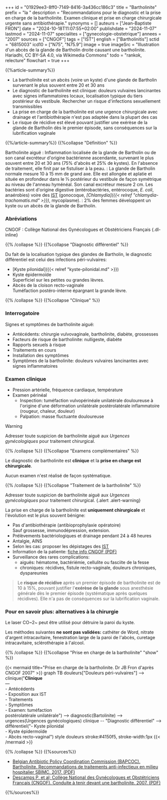 +++
id = "01929ee3-8ff0-7149-8416-3a436cc186c3"
title = "Bartholinite"
prefix = "la "
description = "Recommandations pour le diagnostic et la prise en charge de la bartholinite. Examen clinique et prise en charge chirurgicale urgente sans antibiothérapie."
synonyms = []
auteurs = ["Jean-Baptiste FRON"]
date = "2024-10-18T11:07:55+02:00"
publishdate = "2024-11-07"
lastmod = "2024-11-07"
specialites = ["gynecologie-obstetrique"]
annees = "2007"
sources = ["CNGOF"]
tags = ["IST"]
english = ["Bartholinitis"]
sctid = "6815003"
icd10 = ["N75", "N75.9"]
image = true
imageSrc = "Illustration d'un abcès de la glande de Bartholin droite causant une bartholinite. Hariadhi, CC BY-SA 4.0, via Wikimedia Commons"
todo = "rankok, relecture"
flowchart = true
+++

{{%article-summary%}}

- La bartholinite est un abcès (voire un kyste) d'une glande de Bartholin survenant le plus souvent entre 20 et 30 ans
- Le diagnostic de bartholinite est clinique: douleurs vulvaires lancinantes avec signes inflammatoires locaux, localisation typique du tiers postérieur du vestibule. Rechercher un risque d'infections sexuellement transmissibles
- La prise en charge de la bartholinite est une urgence chirurgicale avec drainage et l'antibiothérapie n'est pas adaptée dans la plupart des cas
- Le risque de récidive est élevé pouvant justifier une exérèse de la glande de Bartholin dès le premier épisode, sans conséquences sur la lubrification vaginale

{{%/article-summary%}}
{{%collapse "Définition" %}}

Bartholinite aiguë
: Inflammation localisée de la glande de Bartholin ou de son canal excréteur d'origine bactérienne ascendante, survenant le plus souvent entre 20 et 30 ans (75% d'abcès et 25% de kystes). En l'absence de traitement, elle finit par se fistuliser à la peau.
: La glande de Bartholin normale mesure 10 à 15 mm de grand axe. Elle est allongée et aplatie et située en profondeur dans le ⅓ postérieur du vestibule de façon symétrique au niveau de l'anneau hyménéal. Son canal excréteur mesure 2 cm. Les bactéries sont d'origine digestive (entérobactéries, entérocoque, *E. coli*, anaérobies) voire des [IST](/tags/ist/) (gonocoque, *[Chlamydia]({{< relref "chlamydia-trachomatis.md" >}})*, mycoplasme).
: 2% des femmes développent un kyste ou un abcès de la glande de Bartholin.

### Abréviations

CNGOF
: Collège National des Gynécologues et Obstétriciens Français
{.dl-inline}

{{% /collapse %}}
{{%collapse "Diagnostic différentiel" %}}

Du fait de la localisation typique des glandes de Bartholin, le diagnostic différentiel est celui des infections péri-vulvaires:

- [Kyste pilonidal]({{< relref "kyste-pilonidal.md" >}})
- Kyste épidermoïde  
  Superficiel sur les petites ou grandes lèvres.
- Abcès de la cloison recto-vaginale  
  Tuméfaction postéro-interne épargnant la grande lèvre.

{{% /collapse %}}
{{%collapse "Clinique" %}}

### Interrogatoire

Signes et symptômes de bartholinite aiguë:

- Antécédents: chirurgie vulvovaginale, bartholinite, diabète, grossesses
- Facteurs de risque de bartholinite: nulligeste, diabète
- Rapports sexuels à risque
- Traitements en cours
- Installation des symptômes
- Symptômes de la bartholinite: douleurs vulvaires lancinantes avec signes inflammatoires

### Examen clinique

- Pression artérielle, fréquence cardiaque, température
- Examen périnéal
  - Inspection: tuméfaction vulvopérinéale unilatérale douloureuse à l'origine d'une déformation unilatérale postérolatérale inflammatoire (rougeur, chaleur, douleur)
  - Palpation: masse fluctuante douloureuse

> [!WARNING]
> Adresser toute suspicion de bartholinite aiguë aux *Urgences gynécologiques* pour traitement chirurgical.

{{% /collapse %}}
{{%collapse "Examens complémentaires" %}}

Le diagnostic de bartholinite est **clinique** et la **prise en charge est chirurgicale**.

Aucun examen n'est réalisé de façon systématique.

{{% /collapse %}}
{{%collapse "Traitement de la bartholinite" %}}

Adresser toute suspicion de bartholinite aiguë aux *Urgences gynécologiques* pour traitement chirurgical.
{.alert .alert-warning}

La prise en charge de la bartholinite est **uniquement chirurgicale** et l'évolution est le plus souvent bénigne:

- Pas d'antibiothérapie (antibioprophylaxie opératoire)  
  Sauf grossesse, immunodépression, extension.
- Prélèvements bactériologiques et drainage pendant 24 à 48 heures
- Antalgie, AINS
- Selon les cas: proposer les dépistages des [IST](/tags/ist/)
- Information de la patiente: [fiche info CNGOF (PDF)](https://cngof.fr/app/pdf/FICHES%20D%27INFORMATION%20DES%20PATIENTES/Gyn%C3%A9cologie//FICHE%20INFO%20-%20Chirurgie%20de%20la%20glande%20de%20bartholin%20-%202024%20.pdf)
- Surveillance des rares complications:
  - aiguës: hématome, bactériémie, cellulite ou fasciite de la fesse
  - chroniques: récidives, fistule recto-vaginale, douleurs chroniques, dyspareunies

> Le **risque de récidive** après un premier épisode de bartholinite est de 10 à 15%, pouvant justifier l'**exérèse de la glande** sous anesthésie générale dès le premier épisode (systématique après quelques récidives). Elle n'a pas de conséquences sur la lubrification vaginale.

### Pour en savoir plus: alternatives à la chirurgie

Le laser CO~2~ peut être utilisé pour détruire la paroi du kyste.

Les méthodes suivantes **ne sont pas validées:** cathéter de Word, nitrate d'argent intracavitaire, fenestration large de la paroi de l'abcès, curetage intracavitaire, sclérothérapie à l'alcool.

{{% /collapse %}}
{{%collapse "Prise en charge de la bartholinite" "show" %}}

{{< mermaid title="Prise en charge de la bartholinite. Dr JB Fron d'après CNGOF 2007" >}}
graph TB
  douleurs["Douleurs péri-vulvaires"] --> clinique("<b>Clinique</b><br>—<br>- Antécédents<br>- Exposition aux IST<br>- Traitements<br>- Symptômes<br>- Examen: tuméfaction<br>postérolatérale unilatérale") --> diagnostic(Bartolinite) --> urgences(Urgences gynécologiques)
    clinique -- "Diagnostic différentiel" --> différentiel("- Kyste pilonidal<br>- Kyste épidermoïde<br>- Abcès recto-vaginal")
  style douleurs stroke:#4150f5, stroke-width:1px
{{< /mermaid >}}

{{% /collapse %}}
{{%sources%}}

- [Belgian Antibiotic Policy Coordination Commission (BAPCOC). Bartholinite. Recommandations de traitements anti-infectieux en milieu hospitalier SBIMC. 2017. (PDF)](https://organesdeconcertation.sante.belgique.be/sites/default/files/documents/bartholinite.pdf)
- [Descamps P, et al; Collège National des Gynécologues et Obstétriciens Français (CNGOF). Conduite à tenir devant une bartholinite. 2007. (PDF)](http://www.cngof.asso.fr/d_livres/2007_GM_015_descamps.pdf)

{{%/sources%}}
